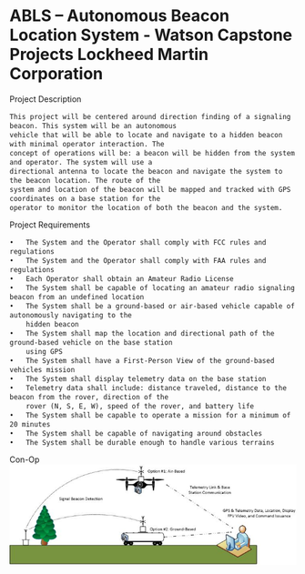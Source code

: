 # ABLS – Autonomous Beacon Location System - Watson Capstone Projects Lockheed Martin Corporation

Project Description

	This project will be centered around direction finding of a signaling beacon. This system will be an autonomous 
	vehicle that will be able to locate and navigate to a hidden beacon with minimal operator interaction. The 
	concept of operations will be: a beacon will be hidden from the system and operator. The system will use a 
	directional antenna to locate the beacon and navigate the system to the beacon location. The route of the
	system and location of the beacon will be mapped and tracked with GPS coordinates on a base station for the 
	operator to monitor the location of both the beacon and the system.

Project Requirements

	•	The System and the Operator shall comply with FCC rules and regulations
	•	The System and the Operator shall comply with FAA rules and regulations
	•	Each Operator shall obtain an Amateur Radio License
	•	The System shall be capable of locating an amateur radio signaling beacon from an undefined location
	•	The System shall be a ground-based or air-based vehicle capable of autonomously navigating to the 
		hidden beacon
	•	The System shall map the location and directional path of the ground-based vehicle on the base station 
		using GPS
	•	The System shall have a First-Person View of the ground-based vehicles mission
	•	The System shall display telemetry data on the base station
	•	Telemetry data shall include: distance traveled, distance to the beacon from the rover, direction of the 
		rover (N, S, E, W), speed of the rover, and battery life
	•	The System shall be capable to operate a mission for a minimum of 20 minutes
	•	The System shall be capable of navigating around obstacles
	•	The System shall be durable enough to handle various terrains
	
Con-Op
![ConOp](images/con-op-v1.JPG) 
